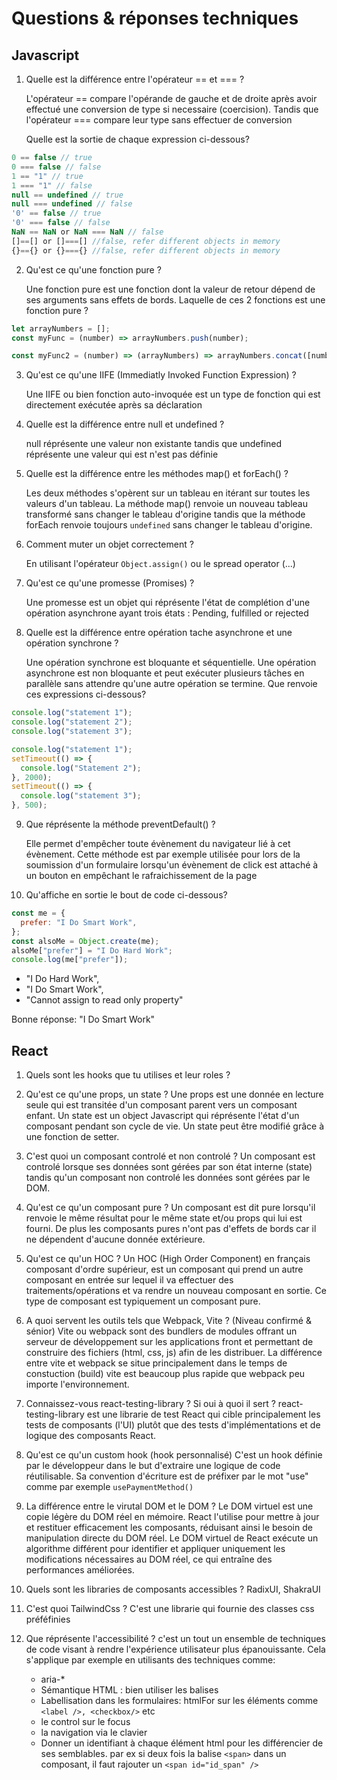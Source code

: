 # Questions & réponses techniques

## Javascript

1. Quelle est la différence entre l'opérateur == et === ?

   L'opérateur == compare l'opérande de gauche et de droite après avoir effectué une conversion de type si necessaire (coercision). Tandis que l'opérateur === compare leur type sans effectuer de conversion

   Quelle est la sortie de chaque expression ci-dessous?

```js
0 == false // true
0 === false // false
1 == "1" // true
1 === "1" // false
null == undefined // true
null === undefined // false
'0' == false // true
'0' === false // false
NaN == NaN or NaN === NaN // false
[]==[] or []===[] //false, refer different objects in memory
{}=={} or {}==={} //false, refer different objects in memory
```

2. Qu'est ce qu'une fonction pure ?

   Une fonction pure est une fonction dont la valeur de retour dépend de ses arguments sans effets de bords.
   Laquelle de ces 2 fonctions est une fonction pure ?

```js
let arrayNumbers = [];
const myFunc = (number) => arrayNumbers.push(number);

const myFunc2 = (number) => (arrayNumbers) => arrayNumbers.concat([number]);
```

3. Qu'est ce qu'une IIFE (Immediatly Invoked Function Expression) ?

   Une IIFE ou bien fonction auto-invoquée est un type de fonction qui est directement exécutée après sa déclaration

4. Quelle est la différence entre null et undefined ?

   null réprésente une valeur non existante tandis que undefined réprésente une valeur qui est n'est pas définie

5. Quelle est la différence entre les méthodes map() et forEach() ?

   Les deux méthodes s'opèrent sur un tableau en itérant sur toutes les valeurs d'un tableau. La méthode map() renvoie un nouveau tableau transformé sans changer le tableau d'origine tandis que la méthode forEach renvoie toujours `undefined` sans changer le tableau d'origine.

6. Comment muter un objet correctement ?

   En utilisant l'opérateur `Object.assign()` ou le spread operator (...)

7. Qu'est ce qu'une promesse (Promises) ?

   Une promesse est un objet qui réprésente l'état de complétion d'une opération asynchrone ayant trois états : Pending, fulfilled or rejected

8. Quelle est la différence entre opération tache asynchrone et une opération synchrone ?

   Une opération synchrone est bloquante et séquentielle. Une opération asynchrone est non bloquante et peut exécuter plusieurs tâches en parallèle sans attendre qu'une autre opération se termine.
   Que renvoie ces expressions ci-dessous?

```js
console.log("statement 1");
console.log("statement 2");
console.log("statement 3");
```

```js
console.log("statement 1");
setTimeout(() => {
  console.log("Statement 2");
}, 2000);
setTimeout(() => {
  console.log("statement 3");
}, 500);
```

9. Que réprésente la méthode preventDefault() ?

   Elle permet d'empêcher toute évènement du navigateur lié à cet évènement. Cette méthode est par exemple utilisée pour lors de la soumission d'un formulaire lorsqu'un évènement de click est attaché à un bouton en empêchant le rafraichissement de la page

10. Qu'affiche en sortie le bout de code ci-dessous?

```js
const me = {
  prefer: "I Do Smart Work",
};
const alsoMe = Object.create(me);
alsoMe["prefer"] = "I Do Hard Work";
console.log(me["prefer"]);
```

- "I Do Hard Work",
- "I Do Smart Work",
- "Cannot assign to read only property"

Bonne réponse: "I Do Smart Work"

## React

1. Quels sont les hooks que tu utilises et leur roles ?

2. Qu'est ce qu'une props, un state ?
   Une props est une donnée en lecture seule qui est transitée d'un composant parent vers un composant enfant. Un state est un object Javascript qui réprésente l'état d'un composant pendant son cycle de vie. Un state peut être modifié grâce à une fonction de setter.

3. C'est quoi un composant controlé et non controlé ?
   Un composant est controlé lorsque ses données sont gérées par son état interne (state) tandis qu'un composant non controlé les données sont gérées par le DOM.

4. Qu'est ce qu'un composant pure ?
   Un composant est dit pure lorsqu'il renvoie le même résultat pour le même state et/ou props qui lui est fourni. De plus les composants pures n'ont pas d'effets de bords car il ne dépendent d'aucune donnée extérieure.

5. Qu'est ce qu'un HOC ?
   Un HOC (High Order Component) en français composant d'ordre supérieur, est un composant qui prend un autre composant en entrée sur lequel il va effectuer des traitements/opérations et va rendre un nouveau composant en sortie. Ce type de composant est typiquement un composant pure.

6. A quoi servent les outils tels que Webpack, Vite ? (Niveau confirmé & sénior)
   Vite ou webpack sont des bundlers de modules offrant un serveur de développement sur les applications front et permettant de construire des fichiers (html, css, js) afin de les distribuer. La différence entre vite et webpack se situe principalement dans le temps de constuction (build) vite est beaucoup plus rapide que webpack peu importe l'environnement.

7. Connaissez-vous react-testing-library ? Si oui à quoi il sert ?
   react-testing-library est une librarie de test React qui cible principalement les tests de composants (l'UI) plutôt que des tests d'implémentations et de logique des composants React.

8. Qu'est ce qu'un custom hook (hook personnalisé)
   C'est un hook définie par le développeur dans le but d'extraire une logique de code réutilisable. Sa convention d'écriture est de préfixer par le mot "use" comme par exemple `usePaymentMethod()`

9. La différence entre le virutal DOM et le DOM ?
   Le DOM virtuel est une copie légère du DOM réel en mémoire. React l'utilise pour mettre à jour et restituer efficacement les composants, réduisant ainsi le besoin de manipulation directe du DOM réel. Le DOM virtuel de React exécute un algorithme différent pour identifier et appliquer uniquement les modifications nécessaires au DOM réel, ce qui entraîne des performances améliorées.

10. Quels sont les libraries de composants accessibles ?
    RadixUI, ShakraUI

11. C'est quoi TailwindCss ?
    C'est une librarie qui fournie des classes css préféfinies

12. Que réprésente l'accessibilité ?
    c'est un tout un ensemble de techniques de code visant à rendre l'expérience utilisateur plus épanouissante. Cela s'applique par exemple en utilisants des techniques comme:
    - aria-\*
    - Sémantique HTML : bien utiliser les balises
    - Labellisation dans les formulaires: htmlFor sur les éléments comme `<label />, <checkbox/>` etc
    - le control sur le focus
    - la navigation via le clavier
    - Donner un identifiant à chaque élément html pour les différencier de ses semblables. par ex si deux fois la balise `<span>` dans un composant, il faut rajouter un `<span id="id_span" />`

